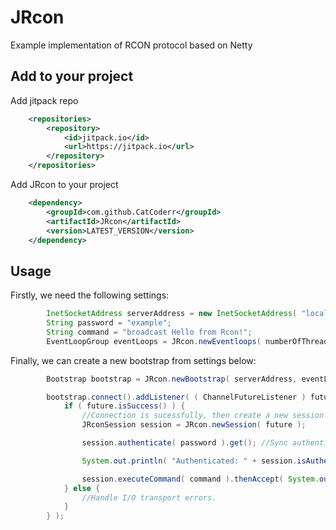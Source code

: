 # JRcon
Example implementation of RCON protocol based on Netty

## Add to your project

Add jitpack repo
```xml
	<repositories>
		<repository>
		    <id>jitpack.io</id>
		    <url>https://jitpack.io</url>
		</repository>
	</repositories>
```

Add JRcon to your project
```xml
	<dependency>
	    <groupId>com.github.CatCoderr</groupId>
	    <artifactId>JRcon</artifactId>
	    <version>LATEST_VERSION</version>
	</dependency>
```

## Usage

Firstly, we need the following settings:
```java
        InetSocketAddress serverAddress = new InetSocketAddress( "localhost", 25565 );
        String password = "example";
        String command = "broadcast Hello from Rcon!";
        EventLoopGroup eventLoops = JRcon.newEventloops( numberOfThreads );

```
Finally, we can create a new bootstrap from settings below:
```java
        Bootstrap bootstrap = JRcon.newBootstrap( serverAddress, eventLoops );

        bootstrap.connect().addListener( ( ChannelFutureListener ) future -> {
            if ( future.isSuccess() ) {
                //Connection is sucessfully, then create a new session
                JRconSession session = JRcon.newSession( future );

                session.authenticate( password ).get(); //Sync authentication

                System.out.println( "Authenticated: " + session.isAuthenticated() );

                session.executeCommand( command ).thenAccept( System.out::println ); //Executing commands
            } else {
                //Handle I/O transport errors.
            }
        } );
```
